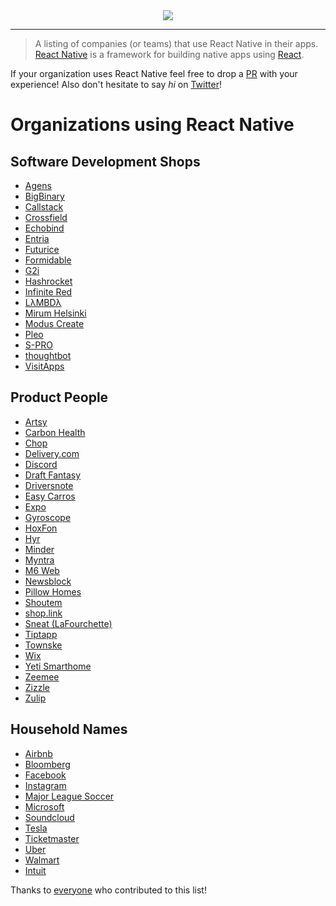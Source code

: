 <center>
  <img src="./Artwork.png" />
</center>

---

>A listing of companies (or teams) that use React Native in their apps. [React Native](https://facebook.github.io/react-native/) is a framework for building native apps using [React](https://facebook.github.io/react/).

If your organization uses React Native feel free to drop a [PR](https://github.com/datwheat/react-native-bet/pull/new/master) with your experience! Also don't hesitate to say _hi_ on [Twitter](https://twitter.com/datwheat)!

# Organizations using React Native

## Software Development Shops

- [Agens](https://agens.no/)
- [BigBinary](http://www.bigbinary.com/)
- [Callstack](https://blog.callstack.io/write-react-native-apps-in-2017-style-with-mobx-e2dffc209fcb)
- [Crossfield](http://www.crossfield.com/)
- [Echobind](https://echobind.com/blog/betting-on-react-native/)
- [Entria](https://www.entria.com.br/)
- [Futurice](http://getpepperoni.com/)
- [Formidable](https://www.youtube.com/watch?v=FbAPw8RUEmA&t=809s)
- [G2i](http://www.g2idev.com)
- [Hashrocket](https://hashrocket.com/blog/posts/tips-and-tricks-from-integrating-react-native-with-existing-native-apps)
- [Infinite Red](https://shift.infinite.red/unveiling-ignite-2-d27d772c4959)
- [LλMBDλ](http://www.lambdaconsulting.co)
- [Mirum Helsinki](https://www.mirumagency.com/helsinki)
- [Modus Create](http://www.moduscreate.com)
- [Pleo](https://pleo.io)
- [S-PRO](http://s-pro.io/)
- [thoughtbot](https://thoughtbot.com/services/react-native)
- [VisitApps](https://www.visitapps.com/)

## Product People

- [Artsy](https://artsy.github.io/series/react-native-at-artsy/)
- [Carbon Health](https://www.carbonhealth.com/)
- [Chop](http://blog.getchop.io/2016/10/13/how-we-built-chop/)
- [Delivery.com](https://medium.com/delivery-com-engineering/react-native-in-an-existing-ios-app-delivered-874ba95a3c52#.37qruw6ck)
- [Discord](https://discord.engineering/react-native-deep-dive-91fd5e949933#.5jnqftgof)
- [Draft Fantasy](https://draftfantasyfootball.co.uk/)
- [Driversnote](https://www.driversnote.com/)
- [Easy Carros](https://easycarros.com)
- [Expo](https://blog.expo.io/sketch-a-playground-for-react-native-16b2401f44a2)
- [Gyroscope](https://blog.gyrosco.pe/building-the-app-1dac1a97d253)
- [HoxFon](https://www.hoxfon.com)
- [Hyr](https://hyr.work)
- [Minder](http://www.minderme.co)
- [Myntra](https://medium.com/myntra-engineering/updating-apps-on-the-fly-aab40c26fac2)
- [M6 Web](http://tech.m6web.fr/get-brownfield-react-native-app-built-on-demand/)
- [Newsblock](https://newsblock.io)
- [Pillow Homes](https://www.pillowhomes.com/)
- [Shoutem](https://blog.shoutem.com/brief-history-react-native/)
- [shop.link](https://shop.link)
- [Sneat (LaFourchette)](http://www.sneat.fr/)
- [Tiptapp](http://tiptapp.se/)
- [Townske](https://hackernoon.com/townske-app-in-react-native-6ad557de7a7c)
- [Wix](https://www.youtube.com/watch?v=abSNo2P9mMM)
- [Yeti Smarthome](https://medium.com/react-native-development/developing-beyond-the-screen-9af812b96724)
- [Zeemee](https://zeemee.engineering/react-native-on-android-lessons-learned-99fee8f1d390)
- [Zizzle](http://zizzle.io)
- [Zulip](https://zulip.org)

## Household Names

- [Airbnb](https://www.youtube.com/watch?v=tUfgQtmG3R0)
- [Bloomberg](https://www.techatbloomberg.com/blog/bloomberg-used-react-native-develop-new-consumer-app/)
- [Facebook](https://code.facebook.com/posts/895897210527114/dive-into-react-native-performance/)
- [Instagram](https://engineering.instagram.com/react-native-at-instagram-dd828a9a90c7#.3h4wir4zr)
- [Major League Soccer](https://labs.mlssoccer.com/)
- [Microsoft](https://microsoft.github.io/reactxp/blog/2017/04/06/introducing-reactxp.html)
- [Soundcloud](https://developers.soundcloud.com/blog/react-native-at-soundcloud)
- [Tesla](https://gist.github.com/timdorr/35c95d0037c5334d143b49c25db303c9)
- [Ticketmaster](https://www.youtube.com/watch?v=PpXam6w-Yd8)
- [Uber](https://eng.uber.com/ubereats-react-native/)
- [Walmart](https://medium.com/walmartlabs/react-native-at-walmartlabs-cdd140589560#.ueonqqloc)
- [Intuit](https://www.meetup.com/ReactSD/events/232391067/)

Thanks to [everyone](https://github.com/datwheat/react-native-bet/graphs/contributors) who contributed to this list!
